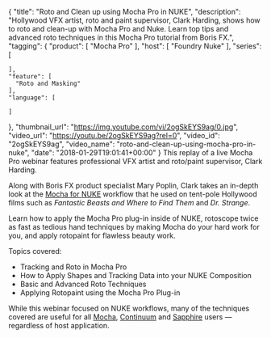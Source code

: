 {
  "title": "Roto and Clean up using Mocha Pro in NUKE",
  "description": "Hollywood VFX artist, roto and paint supervisor, Clark Harding, shows how to roto and clean-up with Mocha Pro and Nuke. Learn top tips and advanced roto techniques in this Mocha Pro tutorial from Boris FX.",
  "tagging": {
    "product": [
      "Mocha Pro"
    ],
    "host": [
      "Foundry Nuke"
    ],
    "series": [

    ],
    "feature": [
      "Roto and Masking"
    ],
    "language": [

    ]
  },
  "thumbnail_url": "https://img.youtube.com/vi/2ogSkEYS9ag/0.jpg",
  "video_url": "https://youtu.be/2ogSkEYS9ag?rel=0",
  "video_id": "2ogSkEYS9ag",
  "video_name": "roto-and-clean-up-using-mocha-pro-in-nuke",
  "date": "2018-01-29T19:01:41+00:00"
}
This replay of a live Mocha Pro webinar features professional VFX artist and roto/paint supervisor, Clark Harding.   

Along with Boris FX product specialist Mary Poplin, Clark takes an in-depth look at the [Mocha for NUKE](/products/mocha-pro/) workflow that he used on tent-pole Hollywood films such as _Fantastic Beasts and Where to Find Them_ and _Dr. Strange_.  

Learn how to apply the Mocha Pro plug-in inside of NUKE, rotoscope twice as fast as tedious hand techniques by making Mocha do your hard work for you, and apply rotopaint for flawless beauty work.  

Topics covered:  

* Tracking and Roto in Mocha Pro 
* How to Apply Shapes and Tracking Data into your NUKE Composition 
* Basic and Advanced Roto Techniques 
* Applying Rotopaint using the Mocha Pro Plug-in  

While this webinar focused on NUKE workflows, many of the techniques covered are useful for all [Mocha](/products/mocha-pro/), [Continuum](/products/continuum/) and [Sapphire](/products/sapphire/) users — regardless of host application.
